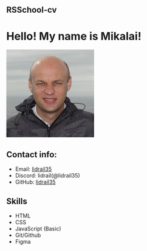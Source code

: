 ## RSSchool-cv
# Hello! My name is Mikalai!
![My foto](./assets/img/main-image.jpg)
## Contact info:
+ Email: [lidrail35](lidrail35@mail.ru)
+ Discord: lidrail(@lidrail35)
+ GitHub: [lidrail35](https://github.com/lidrail35)
## Skills
+ HTML
+ CSS
+ JavaScript (Basic)
+ Git/Github
+ Figma